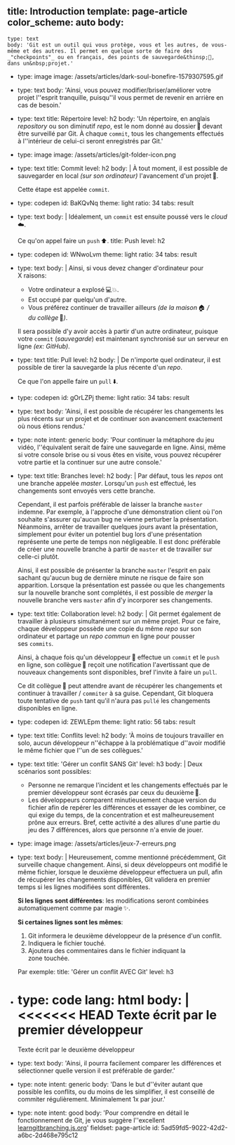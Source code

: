 title: Introduction
template: page-article
color_scheme: auto
body:
  -
    type: text
    body: 'Git est un outil qui vous protège, vous et les autres, de vous-même et des autres. Il permet en quelque sorte de faire des _"checkpoints"_ ou en français, des points de sauvegarde&thinsp;💾, dans un&nbsp;projet.'
  -
    type: image
    image: /assets/articles/dark-soul-bonefire-1579307595.gif
  -
    type: text
    body: 'Ainsi, vous pouvez modifier/briser/améliorer votre projet l''esprit tranquille, puisqu''il vous permet de revenir en arrière en cas de&nbsp;besoin.'
  -
    type: text
    title: Répertoire
    level: h2
    body: 'Un répertoire, en anglais _repository_ ou son diminutif _repo_, est le nom donné au dossier&thinsp;📂 devant être surveillé par Git. À chaque `commit`, tous les changements effectués à l''intérieur de celui-ci seront enregistrés par&nbsp;Git.'
  -
    type: image
    image: /assets/articles/git-folder-icon.png
  -
    type: text
    title: Commit
    level: h2
    body: |
      À tout moment, il est possible de sauvegarder en local _(sur son ordinateur)_ l'avancement d'un&nbsp;projet&thinsp;💾. 
      
      Cette étape est appelée&nbsp;`commit`.
  -
    type: codepen
    id: BaKQvNq
    theme: light
    ratio: 34
    tabs: result
  -
    type: text
    body: |
      Idéalement, un `commit` est ensuite poussé vers le _cloud_&thinsp;☁️. 
      
      Ce qu'on appel faire un&nbsp;`push`&thinsp;⬆️.
    title: Push
    level: h2
  -
    type: codepen
    id: WNwoLvm
    theme: light
    ratio: 34
    tabs: result
  -
    type: text
    body: |
      Ainsi, si vous devez changer d'ordinateur pour X&nbsp;raisons: 
      
      - Votre ordinateur a explosé&thinsp;💻💥.
      - Est occupé par quelqu'un&nbsp;d'autre.
      - Vous préférez continuer de travailler ailleurs <em>(de la&nbsp;maison</em>&thinsp;🏠 <em>/ du&nbsp;collège</em>&thinsp;🏫<em>)</em>.
      
      Il sera possible d'y avoir accès à partir d'un autre ordinateur, puisque votre `commit` (_sauvegarde_) est maintenant synchronisé sur un serveur en ligne&nbsp;_(ex: GitHub)_.
  -
    type: text
    title: Pull
    level: h2
    body: |
      De n'importe quel ordinateur, il est possible de tirer la sauvegarde la plus récente d'un&nbsp;_repo_.
      
      Ce que l'on appelle faire un&nbsp;`pull`&thinsp;⬇️.
  -
    type: codepen
    id: gOrLZPj
    theme: light
    ratio: 34
    tabs: result
  -
    type: text
    body: 'Ainsi, il est possible de récupérer les changements les plus récents sur un projet et de continuer son avancement exactement où nous étions&nbsp;rendus.'
  -
    type: note
    intent: generic
    body: 'Pour continuer la métaphore du jeu vidéo, l''équivalent serait de faire une sauvegarde en ligne. Ainsi, même si votre console brise ou si vous êtes en visite, vous pouvez récupérer votre partie et la continuer sur une autre&nbsp;console.'
  -
    type: text
    title: Branches
    level: h2
    body: |
      Par défaut, tous les _repos_ ont une branche appelée _master_. Lorsqu'un `push` est effectué, les changements sont envoyés vers cette branche. 
      
      Cependant, il est parfois préférable de laisser la branche `master` indemne. Par exemple, à l'approche d'une démonstration client où l'on souhaite s'assurer qu'aucun bug ne vienne perturber la présentation. Néanmoins, arrêter de travailler quelques jours avant la présentation, simplement pour éviter un potentiel bug lors d'une présentation représente une perte de temps non négligeable. Il est donc préférable de créer une nouvelle branche à partir de `master` et de travailler sur celle-ci&nbsp;plutôt. 
      
      Ainsi, il est possible de présenter la branche `master` l'esprit en paix sachant qu'aucun bug de dernière minute ne risque de faire son apparition. Lorsque la présentation est passée ou que les changements sur la nouvelle branche sont complétés, il est possible de _merger_ la nouvelle branche vers `master` afin d'y incorporer ses&nbsp;changements.
  -
    type: text
    title: Collaboration
    level: h2
    body: |
      Git permet également de travailler à plusieurs simultanément sur un même projet. Pour ce faire, chaque développeur possède une copie du même _repo_ sur son ordinateur et partage un _repo commun_ en ligne pour pousser ses&nbsp;`commits`.
      
      Ainsi, à chaque fois qu'un développeur&thinsp;👩 effectue un `commit` et le `push` en ligne, son collègue&thinsp;👨 reçoit une notification l'avertissant que de nouveaux changements sont disponibles, bref l'invite à faire un&nbsp;`pull`.
      
      Ce dit collègue&thinsp;👨 peut attendre avant de récupérer les changements et continuer à travailler / `commiter` à sa guise. Cependant, Git bloquera toute tentative de `push` tant qu'il n'aura pas `pullé` les changements disponibles en&nbsp;ligne.
  -
    type: codepen
    id: ZEWLEpm
    theme: light
    ratio: 56
    tabs: result
  -
    type: text
    title: Conflits
    level: h2
    body: 'À moins de toujours travailler en solo, aucun développeur n''échappe à la problématique d''avoir modifié le même fichier que l''un de ses&nbsp;collègues.'
  -
    type: text
    title: 'Gérer un conflit SANS Git'
    level: h3
    body: |
      Deux scénarios sont possibles:
      
      - Personne ne remarque l'incident et les changements effectués par le premier développeur sont écrasés par ceux du&nbsp;deuxième&thinsp;🙍.
      - Les développeurs comparent minutieusement chaque version du fichier afin de repérer les différences et essayer de les combiner, ce qui exige du temps, de la concentration et est malheureusement prône aux&nbsp;erreurs. Bref, cette activité a des allures d'une partie du jeu des 7 différences, alors que personne n'a envie de&nbsp;jouer.
  -
    type: image
    image: /assets/articles/jeux-7-erreurs.png
  -
    type: text
    body: |
      Heureusement, comme mentionné précédemment, Git surveille chaque changement. Ainsi, si deux développeurs ont modifié le même fichier, lorsque le deuxième développeur effectuera un pull, afin de récupérer les changements disponibles, Git validera en premier temps si les lignes modifiées sont&nbsp;différentes.
      
      **Si les lignes sont différentes**: les modifications seront combinées automatiquement comme par magie&thinsp;✨.
      
      **Si certaines lignes sont les mêmes**: 
      
      1. Git informera le deuxième développeur de la présence d'un&nbsp;conflit.
      2. Indiquera le fichier&nbsp;touché.
      3. Ajoutera des commentaires dans le fichier indiquant la zone&nbsp;touchée.
      
      Par&nbsp;exemple:
    title: 'Gérer un conflit AVEC Git'
    level: h3
  -
    type: code
    lang: html
    body: |
      <<<<<<< HEAD
      Texte écrit par le premier développeur
      =======
      Texte écrit par le deuxième développeur
      >>>>>>>
  -
    type: text
    body: 'Ainsi, il pourra facilement comparer les différences et sélectionner quelle version il est préférable de&nbsp;garder.'
  -
    type: note
    intent: generic
    body: 'Dans le but d''éviter autant que possible les conflits, ou du moins de les simplifier, il est conseillé de commiter régulièrement. Minimalement 1x par&nbsp;jour.'
  -
    type: note
    intent: good
    body: 'Pour comprendre en détail le fonctionnement de Git, je vous suggère l''excellent [learngitbranching.js.org](https://learngitbranching.js.org/?locale=fr_FR)'
fieldset: page-article
id: 5ad59fd5-9022-42d2-a6bc-2d468e795c12
